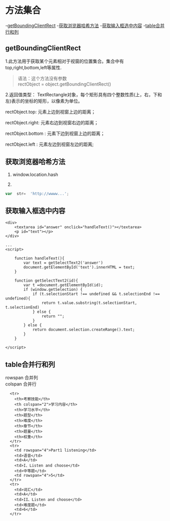 # 方法集合
-[getBoundingClientRect](#getBoundingClientRect)
-[获取浏览器哈希方法](#获取浏览器哈希方法)
-[获取输入框选中内容](#获取输入框选中内容)
-[table合并行和列](#获取输入框选中内容)

## getBoundingClientRect

1.此方法用于获取某个元素相对于视窗的位置集合。集合中有top,right,bottom,left等属性.  

> 语法：这个方法没有参数  
> rectObject = object.getBoundingClientRect()  

2.返回值类型： TextRectangle对象，每个矩形具有四个整数性质(上，右，下和左)表示的坐标的矩形，以像素为单位。  

rectObject.top: 元素上边到视窗上边的距离；  

rectObject.right: 元素右边到视窗右边的距离；

rectObject.bottom : 元素下边到视窗上边的距离；

rectObject.left : 元素左边到视窗左边的距离;


## 获取浏览器哈希方法

1. window.location.hash   

2. 
```js
var  str=  'http://wwww...';

```

## 获取输入框选中内容 

```
<div>
	<textarea id="answer" onclick="handleText()"></textarea>
	<p id="text"></p>
</div>

...
<script>
	
	function handleText(){
		var text = getSelectText2('answer')
		document.getElementById('text').innerHTML = text;
	}

	function getSelectText2(id){
		var t =document.getElementById(id);
		if (window.getSelection) {
			if (t.selectionStart !== undefined && t.selectionEnd !== undefined){
				return t.value.substring(t.selectionStart, t.selectionEnd)
			} else {
				return "";
			}
		} else {
			return document.selection.createRange().text;
		}
	}

</script>

```

## table合并行和列

rowspan 合并列  
colspan 合并行  

```
  <tr>
    <th>考察技能</th>
    <th colspan="2">学习内容</th>
    <th>学习水平</th>
    <th>题型</th>
    <th>难度</th>
    <th>章节</th>
    <th>题量</th>
    <th>权重</th>
  </tr>
  <tr>
    <td rowspan="4">Part1 listening</td>
    <td>语音</td>
    <td>A</td>
    <td>I、Listen and choose</td>
    <td>中等题</td>
    <td rowspan="4">5</td>
  </tr>
  <tr>
    <td>词汇</td>
    <td>A</td>
    <td>II、Listen and choose</td>
    <td>难度题</td>
    <td>6</td>
  </tr>
```